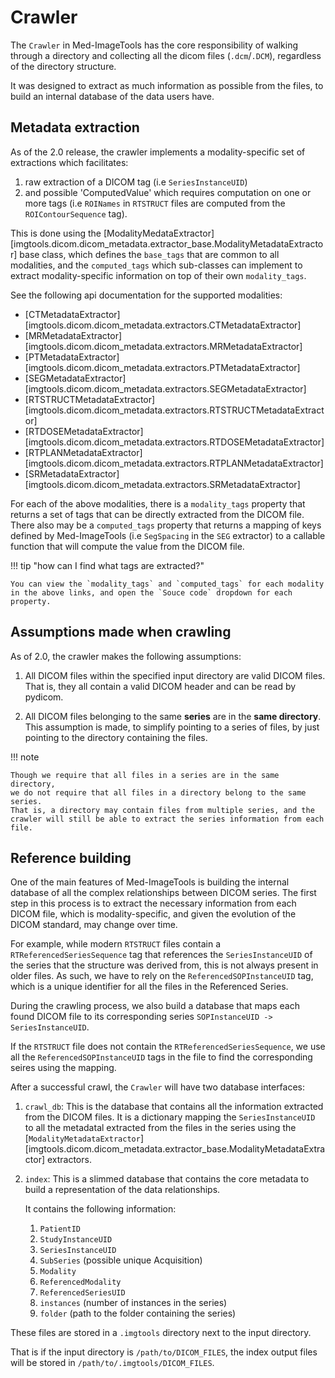 # Crawler

The `Crawler` in Med-ImageTools has the core responsibility of walking through
a directory and collecting all the dicom files (`.dcm`/`.DCM`), regardless
of the directory structure. 

It was designed to extract as much information as possible from the files,
to build an internal database of the data users have.

## Metadata extraction

As of the 2.0 release, the crawler implements a modality-specific set of
extractions which facilitates: 

1. raw extraction of a DICOM tag (i.e `SeriesInstanceUID`)
2. and possible 'ComputedValue' which requires computation on one or more tags
(i.e `ROINames` in `RTSTRUCT` files are computed from the `ROIContourSequence` tag).

This is done using the [ModalityMedataExtractor][imgtools.dicom.dicom_metadata.extractor_base.ModalityMetadataExtractor] base class, which defines the `base_tags`
that are common to all modalities, and the `computed_tags` which sub-classes
can implement to extract modality-specific information on top of their own `modality_tags`.

See the following api documentation for the supported modalities:

- [CTMetadataExtractor][imgtools.dicom.dicom_metadata.extractors.CTMetadataExtractor]
- [MRMetadataExtractor][imgtools.dicom.dicom_metadata.extractors.MRMetadataExtractor]
- [PTMetadataExtractor][imgtools.dicom.dicom_metadata.extractors.PTMetadataExtractor]
- [SEGMetadataExtractor][imgtools.dicom.dicom_metadata.extractors.SEGMetadataExtractor]
- [RTSTRUCTMetadataExtractor][imgtools.dicom.dicom_metadata.extractors.RTSTRUCTMetadataExtractor]
- [RTDOSEMetadataExtractor][imgtools.dicom.dicom_metadata.extractors.RTDOSEMetadataExtractor]
- [RTPLANMetadataExtractor][imgtools.dicom.dicom_metadata.extractors.RTPLANMetadataExtractor]
- [SRMetadataExtractor][imgtools.dicom.dicom_metadata.extractors.SRMetadataExtractor]

For each of the above modalities, there is a `modality_tags` property that
returns a set of tags that can be directly extracted from the DICOM file.
There also may be a `computed_tags` property that returns a mapping of 
keys defined by Med-ImageTools (i.e `SegSpacing` in the `SEG` extractor)
to a callable function that will compute the value from the DICOM file.

!!! tip "how can I find what tags are extracted?"

    You can view the `modality_tags` and `computed_tags` for each modality
    in the above links, and open the `Souce code` dropdown for each property.

## Assumptions made when crawling

As of 2.0, the crawler makes the following assumptions:

1. All DICOM files within the specified input directory are valid DICOM files.
    That is, they all contain a valid DICOM header and can be read by pydicom.

2. All DICOM files belonging to the same **series** are in the **same directory**.
    This assumption is made, to simplify pointing to a series of files, by 
    just pointing to the directory containing the files.

!!! note

    Though we require that all files in a series are in the same directory,
    we do not require that all files in a directory belong to the same series.
    That is, a directory may contain files from multiple series, and the
    crawler will still be able to extract the series information from each
    file.

## Reference building

One of the main features of Med-ImageTools is building the internal database
of all the complex relationships between DICOM series.
The first step in this process is to extract the necessary information
from each DICOM file, which is modality-specific, and given the evolution of
the DICOM standard, may change over time.

For example, while modern `RTSTRUCT` files contain a `RTReferencedSeriesSequence`
tag that references the `SeriesInstanceUID` of the series that the structure
was derived from, this is not always present in older files.
As such, we have to rely on the `ReferencedSOPInstanceUID` tag, which is a
unique identifier for all the files in the Referenced Series.

During the crawling process, we also build a database that maps each found
DICOM file to its corresponding series `SOPInstanceUID -> SeriesInstanceUID`.

If the `RTSTRUCT` file does not contain the `RTReferencedSeriesSequence`,
we use all the `ReferencedSOPInstanceUID` tags in the file to find the
corresponding seires using the mapping.

After a successful crawl, the `Crawler` will have two database interfaces:

1. `crawl_db`: This is the database that contains all the information
    extracted from the DICOM files.
    It is a dictionary mapping the `SeriesInstanceUID` to all the metadatal
    extracted from the files in the series using the
    [`ModalityMetadataExtractor`][imgtools.dicom.dicom_metadata.extractor_base.ModalityMetadataExtractor]
    extractors.

2. `index`: This is a slimmed database that contains the core metadata
    to build a representation of the data relationships.

    It contains the following information:

    1. `PatientID`
    2. `StudyInstanceUID`
    3. `SeriesInstanceUID`
    4. `SubSeries` (possible unique Acquisition)
    5. `Modality`
    6. `ReferencedModality`
    7. `ReferencedSeriesUID`
    8. `instances` (number of instances in the series)
    9. `folder` (path to the folder containing the series)

These files are stored in a `.imgtools` directory next to the input directory.

That is if the input directory is `/path/to/DICOM_FILES`, the index output files
will be stored in `/path/to/.imgtools/DICOM_FILES`.
